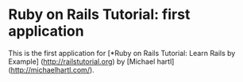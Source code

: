 # Ruby on Rails Tutorial: first application

This is the first application for [*Ruby on Rails Tutorial: Learn Rails by Example] (http://railstutorial.org) by [Michael hartl] (http://michaelhartl.com/).